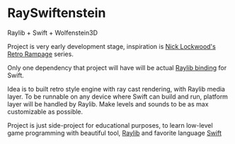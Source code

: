 # RaySwiftenstein
Raylib + Swift + Wolfenstein3D

Project is very early development stage, inspiration is [Nick Lockwood's Retro Rampage](https://github.com/nicklockwood/RetroRampage) series.

Only one dependency that project will have will be actual [Raylib binding](https://github.com/STREGAsGate/Raylib) for Swift.

Idea is to built retro style engine with ray cast rendering, with Raylib media layer. 
To be runnable on any device where Swift can build and run, platform layer will be handled by Raylib.
Make levels and sounds to be as max customizable as possible.

Project is just side-project for educational purposes, to learn low-level game programming with beautiful tool, [Raylib](https://www.raylib.com/) and favorite language [Swift](https://github.com/apple/swift)
